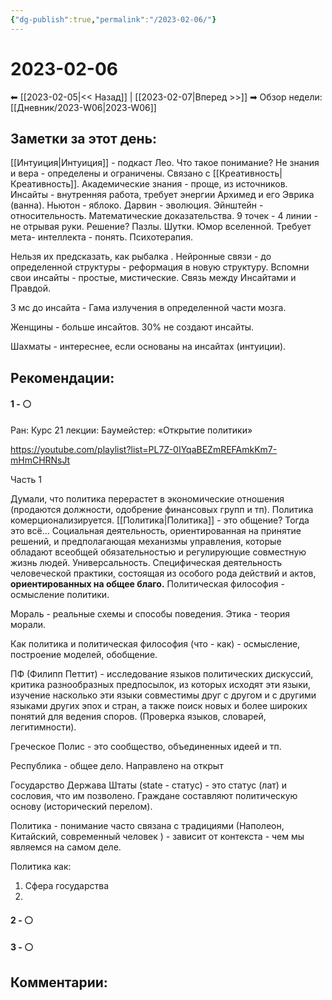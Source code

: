 ```yaml
---
{"dg-publish":true,"permalink":"/2023-02-06/"}
---
```


# 2023-02-06

⬅  [[2023-02-05\|<<  Назад]] | [[2023-02-07\|Вперед >>]]  ➡
Обзор недели: [[Дневник/2023-W06\|2023-W06]]


## Заметки за этот день:

[[Интуиция\|Интуиция]] - подкаст Лео. 
Что такое понимание? Не знания и вера - определены и ограничены.
Связано с [[Креативность\|Креативность]].
Академические знания - проще, из источников. Инсайты - внутренняя работа, требует энергии 
Архимед и его Эврика (ванна).
Ньютон - яблоко.
Дарвин - эволюция.
Эйнштейн - относительность.
Математические доказательства.
9 точек - 4 линии - не отрывая руки. Решение?
Пазлы.
Шутки. Юмор вселенной. Требует мета- интеллекта - понять.
Психотерапия.

Нельзя их предсказать, как рыбалка .
Нейронные связи - до определенной структуры - реформация в новую структуру.
Вспомни свои инсайты - простые, мистические.
Связь между Инсайтами и Правдой.

3 мс до инсайта - Гама излучения в определенной части мозга.

Женщины - больше инсайтов.
30% не создают инсайты.

Шахматы - интереснее, если основаны на инсайтах (интуиции).





## Рекомендации:

#### 1 - ⚪ 
Ран: Курс 21 лекции: Баумейстер: «Открытие политики»

https://youtube.com/playlist?list=PL7Z-0IYqaBEZmREFAmkKm7-mHmCHRNsJt

Часть 1

Думали, что политика перерастет в экономические отношения (продаются должности, одобрение финансовых групп и тп). 
Политика комерционализируется.
[[Политика\|Политика]] - это общение? Тогда это всё...
Социальная деятельность, ориентированная на принятие решений, и предполагающая механизмы управления, которые обладают всеобщей обязательностью и регулирующие совместную жизнь людей.
Универсальность.
Специфическая деятельность человеческой практики, состоящая из особого рода действий и актов, **ориентированных на общее благо.**
Политическая философия - осмысление политики.

Мораль - реальные схемы и способы поведения. 
Этика - теория морали.

Как политика и политическая философия (что - как) - осмысление, построение моделей, обобщение.

ПФ (Филипп Петтит) - исследование языков политических дискуссий, критика разнообразных предпосылок, из которых исходят эти языки, изучение насколько эти языки совместимы друг с другом и с другими языками других эпох и стран, а также поиск новых и более широких понятий для ведения споров. (Проверка языков, словарей, легитимности).

Греческое Полис - это сообщество, объединенных идеей и тп.

Республика - общее дело. Направлено на открыт

Государство Держава Штаты (state - статус) - это статус (лат) и сословия, что им позволено. Граждане составляют политическую основу (исторический перелом). 

Политика - понимание часто связана с традициями (Наполеон, Китайский, современный человек ) - зависит от контекста - чем мы являемся на самом деле.

Политика как:
1. Сфера государства 
2. 










#### 2 - ⚪ 

#### 3 - ⚪ 


## Комментарии:
